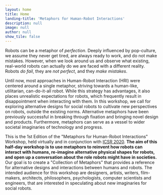 ```yaml
---
layout: home
title: Home
landing-title: 'Metaphors for Human-Robot Interactions'
description: null
image: null
author: null
show_tile: false
---
```


Robots can be a metaphor of <i>perfection</i>. Deeply influenced by pop-culture, we assume they never get tired, are always ready to work, and do not make mistakes. However, when we look around us and observe what existing, real-world robots can actually do we are faced with a different reality. Robots <i>do fail</i>, they are <i>not perfect</i>, and they <i>make mistakes</i>.

Until now, most approaches in Human-Robot Interaction (HRI) were centered around a single metaphor, striving towards a human-like, utilitarian, can-do-it-all robot. While this strategy has advantages, it also places unrealistic expectations for robots, which frequently result in disappointment when interacting with them. In this workshop, we call for exploring alternative designs for social robots to cultivate new perspectives on robots, outside the existing norms. Alternative metaphors have been previously successful in breaking through fixation and bringing novel design and products. Furthermore, metaphors can serve as a vessel to wider societal imaginaries of technology and progress. 

This is the 1st Edition of the "Metaphors for Human-Robot Interactions" Workshop, held virtually and in conjunction with <a href="https://sites.psu.edu/icsr2020/">ICSR 2020</a>. <b>The aim of this half-day workshop is to use metaphors to reinvent how robots can interact with humans, re-imagine alternative physical shapes for robots, and open up a conversation about the role robots might have in societies.</b> Our goal is to create a "Collection of Metaphors" that provides a reference for alternative designs and interactions between humans and robots. The intended audience for this workshop are designers, artists, writers, film-makers, architects, philosophers, psychologists, computer scientists and engineers, that are interested in speculating about new imaginaries for social robots.

